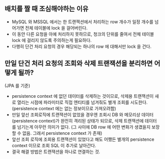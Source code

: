 ## 배치를 짤 때 조심해야하는 이유

- MySQL 와 MSSQL 에서는 한 트랜잭션에서 처리하는 row 개수가 일정 개수를 넘어가면 전체 테이블에 lock 을 걸어버린다.
- 이 동안 다른 요청을 아예 처리하지 못하므로, 청크의 단위를 줄여서 전체 테이블 lock 에 걸리지 않도록 주의하는게 필요하다.
- 다행히 단건 처리 요청의 경우 해당되는 하나의 row 에 대해서만 lock 을 건다.

## 만일 단건 처리 요청의 조회와 삭제 트랜잭션을 분리하면 어떻게 될까?

(JPA 를 기준)

- persistence context 에 없던 데이터를 삭제하는 것이므로, 삭제용 트랜잭션이 새로 열리는 시점에 파라미터로 직접 엔티티를 넘겨줘도 별개 조회를 시도한다. (persistence context 에는 없는 정보이므로 가져오려함)
- 만일 앞선 조회로직에 트랜잭션이 없었을 경우엔 조회시 DB 와 메모리상 데이터(persistence context)가 완전히 격리된 상태가 되므로, 삭제 트랜잭션에 데이터를 넘기는게 아무런 의미가 없다. (그 사이에 DB row 에 어떤 변화가 생겼을지 보장할 수 없음. 그래서 persistence context 가 존재)
- 앞선 조회 로직에 조회용 트랜잭션이 있었다고 해도 어쨌든 별개의 persistence context 이므로 조회 SQL 이 추가로 날아간다.
- 결국 해결 방법은 트랜잭션을 하나로 연결하는 것.
